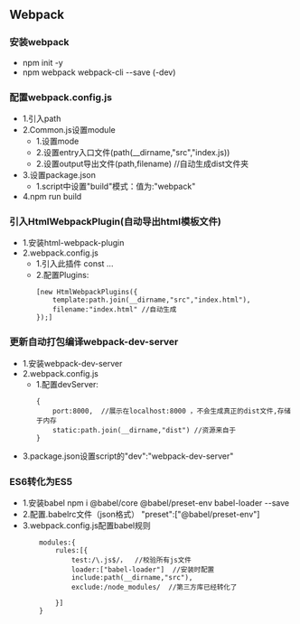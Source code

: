 ## Webpack
### 安装webpack
- npm init -y
- npm webpack webpack-cli --save (-dev)

### 配置webpack.config.js
- 1.引入path
- 2.Common.js设置module
    - 1.设置mode
    - 2.设置entry入口文件(path(__dirname,"src","index.js))
    - 2.设置output导出文件(path,filename)  //自动生成dist文件夹
- 3.设置package.json
    - 1.script中设置"build"模式：值为:"webpack"
- 4.npm run build

### 引入HtmlWebpackPlugin(自动导出html模板文件)
- 1.安装html-webpack-plugin
- 2.webpack.config.js
    - 1.引入此插件 const ...
    - 2.配置Plugins:
        ```
        [new HtmlWebpackPlugins({
            template:path.join(__dirname,"src","index.html"),
            filename:"index.html" //自动生成
        });]
        ```

### 更新自动打包编译webpack-dev-server
- 1.安装webpack-dev-server
- 2.webpack.config.js
    - 1.配置devServer:
        ```
        {
            port:8000,  //展示在localhost:8000 ，不会生成真正的dist文件,存储于内存
            static:path.join(__dirname,"dist") //资源来自于
        }
        ```
- 3.package.json设置script的"dev":"webpack-dev-server"

### ES6转化为ES5
- 1.安装babel
    npm i @babel/core @babel/preset-env babel-loader --save
- 2.配置.babelrc文件（json格式）
    "preset":["@babel/preset-env"]
- 3.webpack.config.js配置babel规则
    ```
        modules:{
            rules:[{
                test:/\.js$/，  //校验所有js文件
                loader:["babel-loader"]  //安装时配置
                include:path(__dirname,"src"),
                exclude:/node_modules/  //第三方库已经转化了

            }]
        }
    ```
